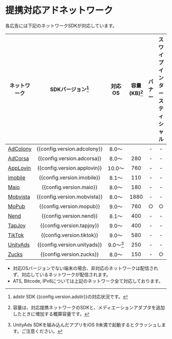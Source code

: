# 提携対応アドネットワーク

各広告には下記のネットワークSDKが対応しています。

ネットワーク|SDKバージョン[^1]|対応OS|容量(KB)[^2]| バナー | スワイプインタースティシャル | ネイティブ | 動画リワード | 全画面インタースティシャル
---|:-:|:-:|:-:|:-:|:-:|:-:|:-:|:-:
[AdColony](adcolony.md)|{{config.version.adcolony}}|8.0〜| | - | - | - | ○ | -
[AdCorsa](adcorsa.md)  |{{config.version.adcorsa}} |8.0〜|280 | - | - | - | ○ | ○
[AppLovin](applovin.md)|{{config.version.applovin}}|10.0〜|760| - | - | - | ○ | ○
[imobile](imobile.md)  |{{config.version.imobile}} |8.1〜| 110| - | - | - | - | ○
[Maio](maio.md)        |{{config.version.maio}}    |8.0〜|180 | - | - | - | ○ | ○
[Mobvista](mobvista.md)|{{config.version.mobvista}}|8.0〜|1880 | - | - | - | ○ | ○
[MoPub](mopub.md)      |{{config.version.mopub}}   |9.0〜|760| ○ | ○ | ○ | ○ | ○
[Nend](nend.md)        |{{config.version.nend}}    |8.1〜|400 | - | - | - | ○ | ○
[TapJoy](tapjoy.md)    |{{config.version.tapjoy}}  |9.0〜|400 | - | - | - | ○ | ○
[TikTok](tiktok.md)    |{{config.version.tiktok}}  |9.0〜|580| - | - | - | ○ | ○
[UnityAds](unityads.md)|{{config.version.unityads}}|9.0〜[^3]|250 | - | - | - | ○ | -
[Zucks](zucks.md)      |{{config.version.zucks}}   |8.0〜|  150| - | ○ | - | - | -



* 対応OSバージョンでない端末の場合、非対応のネットワークは配信されず、対応しているネットワークが配信されます。
* ATS, Bitcode, IPv6については上記のネットワーク全て対応しております。

[^1]: adstir SDK {{config.version.adstir}}の対応状況です。
[^2]: 容量は、対応提携ネットワークのSDKと、メディエーションアダプタを追加したときに増加する概算容量です。
[^3]: UnityAds SDKを組み込んだアプリをiOS 9未満で起動するとクラッシュします。ご注意ください。